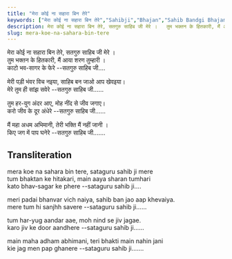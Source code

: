 ```yaml
---
title: "मेरा कोई ना सहारा बिन तेरे"
keywords: ["मेरा कोई ना सहारा बिन तेरे","Sahibji","Bhajan","Sahib Bandgi Bhajan","Sant Kabir Bhajan","bhajan lyrics","साहिब बंदगी भजन","भजन"]
description: मेरा कोई ना सहारा बिन तेरे, सतगुरु साहिब जी मेरे ।   तुम भक्तन के हितकारी, मैं आया शरण तुम्हारी ।   काटो भव-सागर के फेरे --सतगुरु साहिब जी....      मेरी
slug: mera-koe-na-sahara-bin-tere
---
```


    
मेरा कोई ना सहारा बिन तेरे, सतगुरु साहिब जी मेरे ।  
तुम भक्तन के हितकारी, मैं आया शरण तुम्हारी ।  
काटो भव-सागर के फेरे --सतगुरु साहिब जी....  
  
मेरी पड़ी भंवर विच नइया, साहिब बन जाओ आप खेवइया।  
मेरे तुम ही सांझ सवेरे --सतगुरु साहिब जी......  
  
तुम हर-युग अंदर आए, मोह नींद से जीव जगाए।  
करो जीव के दूर अंधेरे --सतगुरु साहिब जी......  
  
मैं महा अधम अभिमानी, तेरी भक्ति मैं नहीं जानी ।  
किए जग में पाप घनेरे --सतगुरु साहिब जी.......  


## Transliteration
    
mera koe na sahara bin tere, sataguru sahib ji mere  
tum bhaktan ke hitakari, main aaya sharan tumhari  
kato bhav-sagar ke phere --sataguru sahib ji....  
  
meri padai bhanvar vich naiya, sahib ban jao aap khevaiya.  
mere tum hi sanjhh savere --sataguru sahib ji......  
  
tum har-yug aandar aae, moh nind se jiv jagae.  
karo jiv ke door aandhere --sataguru sahib ji......  
  
main maha adham abhimani, teri bhakti main nahin jani  
kie jag men pap ghanere --sataguru sahib ji.......  

  